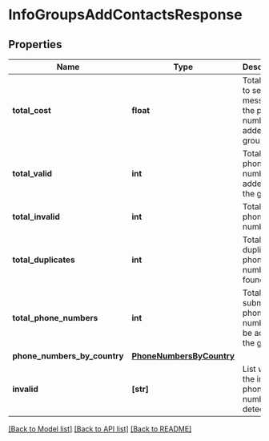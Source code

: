 # InfoGroupsAddContactsResponse


## Properties
Name | Type | Description | Notes
------------ | ------------- | ------------- | -------------
**total_cost** | **float** | Total cost to send a message to the phone numbers added to group | 
**total_valid** | **int** | Total valid phone numbers added to the group | 
**total_invalid** | **int** | Total invalid phone numbers | 
**total_duplicates** | **int** | Total duplicates phone numbers found | 
**total_phone_numbers** | **int** | Total submitted phone numbers to be added to the group | 
**phone_numbers_by_country** | [**PhoneNumbersByCountry**](PhoneNumbersByCountry.md) |  | 
**invalid** | **[str]** | List with all the invalid phone numbers detected | 


[[Back to Model list]](../../README.md#models) [[Back to API list]](../../README.md#available-methods) [[Back to README]](../../README.md)


